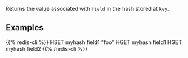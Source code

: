 Returns the value associated with `field` in the hash stored at `key`.

## Examples

{{% redis-cli %}}
HSET myhash field1 "foo"
HGET myhash field1
HGET myhash field2
{{% /redis-cli %}}

